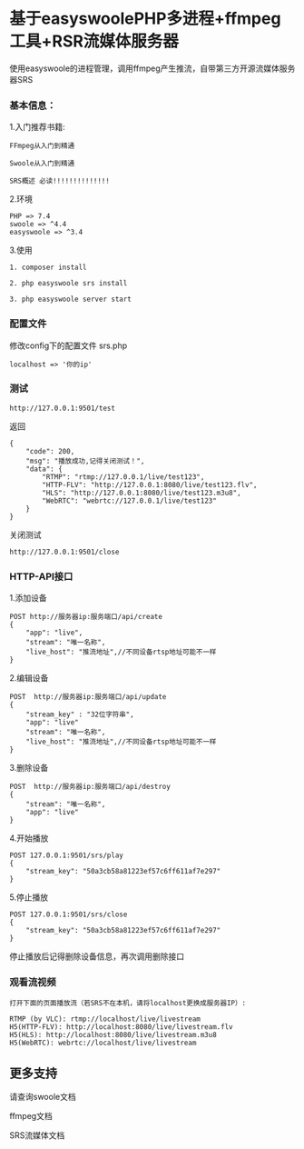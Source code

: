 # 基于easyswoolePHP多进程+ffmpeg工具+RSR流媒体服务器

使用easyswoole的进程管理，调用ffmpeg产生推流，自带第三方开源流媒体服务器SRS

### 基本信息：
1.入门推荐书籍:

    FFmpeg从入门到精通

    Swoole从入门到精通

    SRS概述 必读!!!!!!!!!!!!!!

2.环境

    PHP => 7.4
    swoole => ^4.4
    easyswoole => ^3.4

3.使用
    
    1. composer install

    2. php easyswoole srs install

    3. php easyswoole server start

### 配置文件

修改config下的配置文件 srs.php
```
localhost => '你的ip'
```

### 测试
```
http://127.0.0.1:9501/test
```
返回
```
{
    "code": 200,
    "msg": "播放成功,记得关闭测试！",
    "data": {
        "RTMP": "rtmp://127.0.0.1/live/test123",
        "HTTP-FLV": "http://127.0.0.1:8080/live/test123.flv",
        "HLS": "http://127.0.0.1:8080/live/test123.m3u8",
        "WebRTC": "webrtc://127.0.0.1/live/test123"
    }
}
```
关闭测试
```
http://127.0.0.1:9501/close
```

### HTTP-API接口

1.添加设备
```
POST http://服务器ip:服务端口/api/create 
{
    "app": "live",
    "stream": "唯一名称",
    "live_host": "推流地址",//不同设备rtsp地址可能不一样	
}
```
2.编辑设备
```
POST  http://服务器ip:服务端口/api/update 
{
    "stream_key" : "32位字符串",
    "app": "live"
    "stream": "唯一名称",
    "live_host": "推流地址",//不同设备rtsp地址可能不一样
}
```
3.删除设备
```
POST  http://服务器ip:服务端口/api/destroy 
{
    "stream": "唯一名称",
    "app": "live"
}
```
4.开始播放
```
POST 127.0.0.1:9501/srs/play
{
    "stream_key": "50a3cb58a81223ef57c6ff611af7e297"
}
```
5.停止播放
```
POST 127.0.0.1:9501/srs/close
{
    "stream_key": "50a3cb58a81223ef57c6ff611af7e297"
}
```
停止播放后记得删除设备信息，再次调用删除接口

### 观看流视频
```
打开下面的页面播放流（若SRS不在本机，请将localhost更换成服务器IP）:

RTMP (by VLC): rtmp://localhost/live/livestream
H5(HTTP-FLV): http://localhost:8080/live/livestream.flv
H5(HLS): http://localhost:8080/live/livestream.m3u8
H5(WebRTC): webrtc://localhost/live/livestream
```

## 更多支持

请查询swoole文档

ffmpeg文档

SRS流媒体文档
